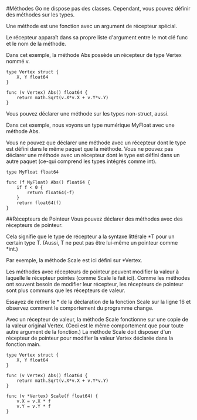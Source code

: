 #Méthodes
Go ne dispose pas des classes. Cependant, vous pouvez définir des méthodes sur les types.

Une méthode est une fonction avec un argument de récepteur spécial.

Le récepteur apparaît dans sa propre liste d'argument entre le mot clé func et le nom de la méthode.

Dans cet exemple, la méthode Abs possède un récepteur de type Vertex nommé v.

    type Vertex struct {
        X, Y float64
    }

    func (v Vertex) Abs() float64 {
        return math.Sqrt(v.X*v.X + v.Y*v.Y)
    }
    
Vous pouvez déclarer une méthode sur les types non-struct, aussi.

Dans cet exemple, nous voyons un type numérique MyFloat avec une méthode Abs.

Vous ne pouvez que déclarer une méthode avec un récepteur dont le type est défini dans le même paquet que la méthode. 
Vous ne pouvez pas déclarer une méthode avec un récepteur dont le type est défini dans un autre paquet (ce-qui comprend les types intégrés comme int).

    type MyFloat float64

    func (f MyFloat) Abs() float64 {
        if f < 0 {
            return float64(-f)
        }
        return float64(f)
    }
    
##Récepteurs de Pointeur
Vous pouvez déclarer des méthodes avec des récepteurs de pointeur.

Cela signifie que le type de récepteur a la syntaxe littérale *T pour un certain type T. (Aussi, T ne peut pas être lui-même un pointeur comme *int.)

Par exemple, la méthode Scale est ici défini sur *Vertex.

Les méthodes avec récepteurs de pointeur peuvent modifier la valeur à laquelle le récepteur pointes (comme Scale le fait ici). 
Comme les méthodes ont souvent besoin de modifier leur récepteur, les récepteurs de pointeur sont plus communs que les récepteurs de valeur.

Essayez de retirer le * de la déclaration de la fonction Scale sur la ligne 16 et observez comment le comportement du programme change.

Avec un récepteur de valeur, la méthode Scale fonctionne sur une copie de la valeur original Vertex. 
(Ceci est le même comportement que pour toute autre argument de la fonction.) 
La méthode Scale doit disposer d'un récepteur de pointeur pour modifier la valeur Vertex déclarée dans la fonction main.

    type Vertex struct {
        X, Y float64
    }

    func (v Vertex) Abs() float64 {
        return math.Sqrt(v.X*v.X + v.Y*v.Y)
    }

    func (v *Vertex) Scale(f float64) {
        v.X = v.X * f
        v.Y = v.Y * f
    }